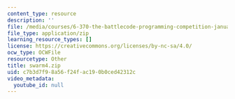 ```yaml
---
content_type: resource
description: ''
file: /media/courses/6-370-the-battlecode-programming-competition-january-iap-2013/c7b3d7f98a56f24fac190b0ced42312c_swarm4.zip
file_type: application/zip
learning_resource_types: []
license: https://creativecommons.org/licenses/by-nc-sa/4.0/
ocw_type: OCWFile
resourcetype: Other
title: swarm4.zip
uid: c7b3d7f9-8a56-f24f-ac19-0b0ced42312c
video_metadata:
  youtube_id: null
---
```

